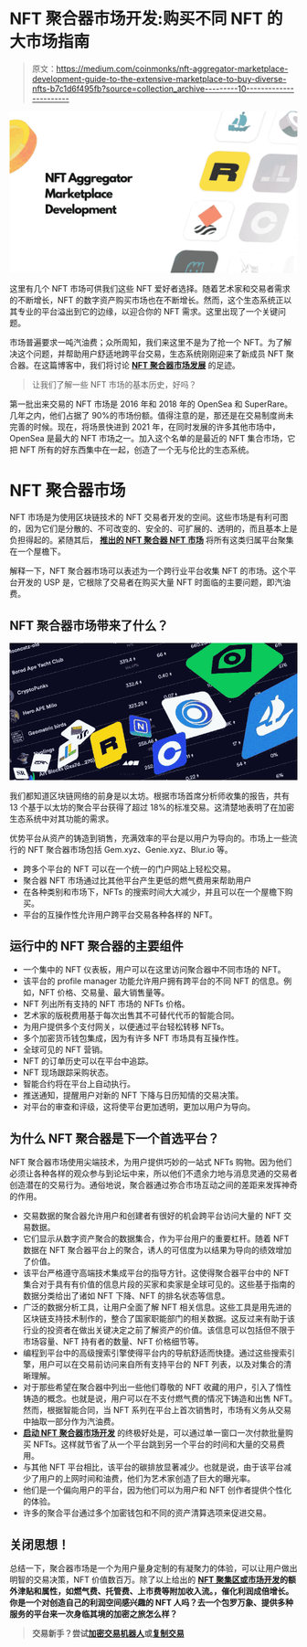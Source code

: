 # NFT 聚合器市场开发:购买不同 NFT 的大市场指南

> 原文：<https://medium.com/coinmonks/nft-aggregator-marketplace-development-guide-to-the-extensive-marketplace-to-buy-diverse-nfts-b7c1d6f495fb?source=collection_archive---------10----------------------->

![](img/01a9fc6985077a0822f58fbb74ce0ff7.png)

这里有几个 NFT 市场可供我们这些 NFT 爱好者选择。随着艺术家和交易者需求的不断增长，NFT 的数字资产购买市场也在不断增长。然而，这个生态系统正以其专业的平台溢出到它的边缘，以迎合你的 NFT 需求。这里出现了一个关键问题。

市场普遍要求一吨汽油费；众所周知，我们来这里不是为了抢一个 NFT。为了解决这个问题，并帮助用户舒适地跨平台交易，生态系统刚刚迎来了新成员 NFT 聚合器。在这篇博客中，我们将讨论 [**NFT 聚合器市场发展**](https://www.appdupe.com/nft-aggregator-marketplace-development) 的足迹。

> 让我们了解一些 NFT 市场的基本历史，好吗？

第一批出来交易的 NFT 市场是 2016 年和 2018 年的 OpenSea 和 SuperRare。几年之内，他们占据了 90%的市场份额。值得注意的是，那还是在交易制度尚未完善的时候。现在，将场景快进到 2021 年，在同时发展的许多其他市场中，OpenSea 是最大的 NFT 市场之一。加入这个名单的是最近的 NFT 集合市场，它把 NFT 所有的好东西集中在一起，创造了一个无与伦比的生态系统。

# **NFT 聚合器市场**

NFT 市场是为使用区块链技术的 NFT 交易者开发的空间。这些市场是有利可图的，因为它们是分散的、不可改变的、安全的、可扩展的、透明的，而且基本上是负担得起的。紧随其后， [**推出的 NFT 聚合器 NFT 市场**](https://blog.cryptostars.is/nft-aggregator-marketplace-development-how-to-build-an-nft-aggregator-platform-740100e3b455) 将所有这类归属平台聚集在一个屋檐下。

解释一下，NFT 聚合器市场可以表述为一个跨行业平台收集 NFT 的市场。这个平台开发的 USP 是，它根除了交易者在购买大量 NFT 时面临的主要问题，即汽油费。

## **NFT 聚合器市场带来了什么？**

![](img/d052b427ed05ec830690aaef382ad059.png)

我们都知道区块链网络的前身是以太坊。根据市场首席分析师收集的报告，共有 13 个基于以太坊的聚合平台获得了超过 18%的标准交易。这清楚地表明了在加密生态系统中对其功能的需求。

优势平台从资产的铸造到销售，充满效率的平台是以用户为导向的。市场上一些流行的 NFT 聚合器市场包括 Gem.xyz、Genie.xyz、Blur.io 等。

*   跨多个平台的 NFT 可以在一个统一的门户网站上轻松交易。
*   聚合器 NFT 市场通过比其他平台产生更低的燃气费用来帮助用户
*   在各种类别和市场下，NFTs 的搜索时间大大减少，并且可以在一个屋檐下购买。
*   平台的互操作性允许用户跨平台交易各种各样的 NFT。

## **运行中的 NFT 聚合器的主要组件**

*   一个集中的 NFT 仪表板，用户可以在这里访问聚合器中不同市场的 NFT。
*   该平台的 profile manager 功能允许用户拥有跨平台的不同 NFT 的信息。例如，NFT 价格、交易量、最大销售量等。
*   NFT 列出所有支持的 NFT 市场的 NFTs 价格。
*   艺术家的版税费用基于每次出售其不可替代代币的智能合同。
*   为用户提供多个支付网关，以便通过平台轻松转移 NFTs。
*   多个加密货币钱包集成，因为有许多 NFT 市场具有互操作性。
*   全球可见的 NFT 营销。
*   NFT 的订单历史可以在平台中追踪。
*   NFT 现场跟踪采购状态。
*   智能合约将在平台上自动执行。
*   推送通知，提醒用户对新的 NFT 下降与日历知情的交易决策。
*   对平台的审查和评级，这将使平台更加透明，更加以用户为导向。

## **为什么 NFT 聚合器是下一个首选平台？**

NFT 聚合器市场使用尖端技术，为用户提供巧妙的一站式 NFTs 购物。因为他们必须让各种各样的观众参与到论坛中来，所以他们不遗余力地与消息灵通的交易者创造潜在的交易行为。通俗地说，聚合器通过弥合市场互动之间的差距来发挥神奇的作用。

*   交易数据的聚合器允许用户和创建者有很好的机会跨平台访问大量的 NFT 交易数据。
*   它们显示从数字资产聚合的数据集合，作为平台用户的重要杠杆。随着 NFT 数据在 NFT 聚合器平台上的聚合，诱人的可信度为以结果为导向的绩效增加了价值。
*   该平台严格遵守高端技术集成平台的指导方针。这使得聚合器平台中的 NFT 集合对于具有有价值的信息片段的买家和卖家是全球可见的。这些基于指南的数据分类给出了诸如 NFT 下降、NFT 的排名状态等信息。
*   广泛的数据分析工具，让用户全面了解 NFT 相关信息。这些工具是用先进的区块链支持技术制作的，整合了国家职能部门的相关数据。这反过来有助于该行业的投资者在做出关键决定之前了解资产的价值。该信息可以包括但不限于市场容量、NFT 持有者的数量、NFT 价格细节等。
*   编程到平台中的高级搜索引擎使得平台内的导航舒适而快捷。通过这些搜索引擎，用户可以在交易前访问来自所有支持平台的 NFT 列表，以及对集合的清晰理解。
*   对于那些希望在聚合器中列出一些他们尊敬的 NFT 收藏的用户，引入了惰性铸造的概念。也就是说，用户可以在不支付燃气费的情况下铸造和出售 NFT。然而，根据智能合同，当 NFT 系列在平台上首次销售时，市场有义务从交易中抽取一部分作为汽油费。
*   [**启动 NFT 聚合器市场开发**](https://www.appdupe.com/nft-marketplace-development) 的终极好处是，可以通过单一窗口一次付款批量购买 NFTs。这样就节省了从一个平台跳到另一个平台的时间和大量的交易费用。
*   与其他 NFT 平台相比，该平台的碳排放显著减少。也就是说，由于该平台减少了用户的上网时间和油费，他们为艺术家创造了巨大的曝光率。
*   他们是一个偏向用户的平台，因为他们可以为用户和 NFT 创作者提供个性化的体验。
*   许多的聚合平台通过多个加密钱包和不同的资产清算选项来促进交易。

## **关闭思想！**

总结一下，聚合器市场是一个为用户量身定制的有凝聚力的体验，可以让用户做出明智的交易决策，NFT 价值数百万。除了以上给出的 [**NFT 聚集区或市场开发**](https://www.appdupe.com/nft-aggregator-marketplace-development)**的额外津贴和属性，如燃气费、托管费、上市费等附加收入流。，催化利润成倍增长。你是一个对创造自己的利润空间感兴趣的 NFT 人吗？去一个包罗万象、提供多种服务的平台来一次身临其境的加密之旅怎么样？**

> **交易新手？尝试[加密交易机器人](/coinmonks/crypto-trading-bot-c2ffce8acb2a)或[复制交易](/coinmonks/top-10-crypto-copy-trading-platforms-for-beginners-d0c37c7d698c)**